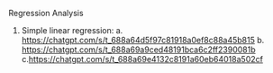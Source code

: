 Regression Analysis
1. Simple linear regression:
         a. https://chatgpt.com/s/t_688a64d5f97c81918a0ef8c88a45b815 
         b. https://chatgpt.com/s/t_688a69a9ced48191bca6c2ff2390081b
         c.https://chatgpt.com/s/t_688a69e4132c8191a60eb64018a502cf 

